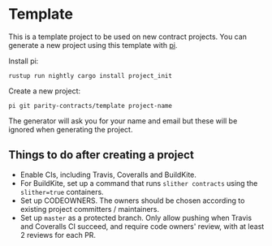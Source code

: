 # Template

This is a template project to be used on new contract projects. You can generate a new project using
this template with [pi](https://github.com/vmchale/project-init).

Install pi:

```
rustup run nightly cargo install project_init
```

Create a new project:

```
pi git parity-contracts/template project-name
```

The generator will ask you for your name and email but these will be ignored when generating the project.

## Things to do after creating a project

* Enable CIs, including Travis, Coveralls and BuildKite.
* For BuildKite, set up a command that runs `slither contracts` using the `slither=true` containers.
* Set up CODEOWNERS. The owners should be chosen according to existing project committers / maintainers.
* Set up `master` as a protected branch. Only allow pushing when Travis and Coveralls CI succeed, and require code owners' review, with at least 2 reviews for each PR.
